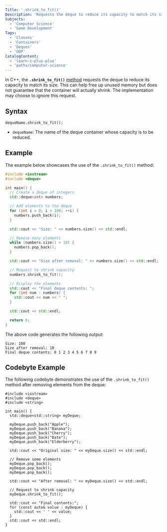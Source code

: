 ```yaml
---
Title: '.shrink_to_fit()'
Description: 'Requests the deque to reduce its capacity to match its size.'
Subjects:
  - 'Computer Science'
  - 'Game Development'
Tags:
  - 'Classes'
  - 'Containers'
  - 'Deques'
  - 'OOP'
CatalogContent:
  - 'learn-c-plus-plus'
  - 'paths/computer-science'
---
```


In C++, the **`.shrink_to_fit()`** [method](https://www.codecademy.com/resources/docs/cpp/methods) requests the deque to reduce its capacity to match its size. This can help free up unused memory but does not guarantee that the container will actually shrink. The implementation may choose to ignore this request.

## Syntax

```pseudo
dequeName.shrink_to_fit();
```

- `dequeName`: The name of the deque container whose capacity is to be reduced.

## Example

The example below showcases the use of the `.shrink_to_fit()` method:

```cpp
#include <iostream>
#include <deque>

int main() {
  // Create a deque of integers
  std::deque<int> numbers;

  // Add elements to the deque
  for (int i = 0; i < 100; ++i) {
    numbers.push_back(i);
  }

  std::cout << "Size: " << numbers.size() << std::endl;

  // Remove many elements
  while (numbers.size() > 10) {
    numbers.pop_back();
  }

  std::cout << "Size after removal: " << numbers.size() << std::endl;

  // Request to shrink capacity
  numbers.shrink_to_fit();

  // Display the elements
  std::cout << "Final deque contents: ";
  for (int num : numbers) {
    std::cout << num << " ";
  }

  std::cout << std::endl;

  return 0;
}
```

The above code generates the following output:

```shell
Size: 100
Size after removal: 10
Final deque contents: 0 1 2 3 4 5 6 7 8 9
```

## Codebyte Example

The following codebyte demonstrates the use of the `.shrink_to_fit()` method after removing elements from the deque:

```codebyte/cpp
#include <iostream>
#include <deque>
#include <string>

int main() {
  std::deque<std::string> myDeque;

  myDeque.push_back("Apple");
  myDeque.push_back("Banana");
  myDeque.push_back("Cherry");
  myDeque.push_back("Date");
  myDeque.push_back("Elderberry");

  std::cout << "Original size: " << myDeque.size() << std::endl;

  // Remove some elements
  myDeque.pop_back();
  myDeque.pop_back();
  myDeque.pop_back();

  std::cout << "After removal: " << myDeque.size() << std::endl;

  // Request to shrink capacity
  myDeque.shrink_to_fit();

  std::cout << "Final contents:";
  for (const auto& value : myDeque) {
    std::cout << ' ' << value;
  }
  std::cout << std::endl;
}
```
